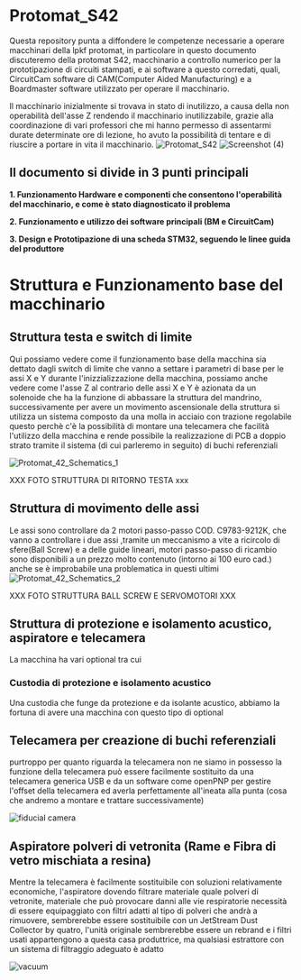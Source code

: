 # Protomat_S42
Questa repository punta a diffondere le competenze necessarie a operare macchinari della lpkf protomat, in particolare in questo documento discuteremo della protomat S42,
macchinario a controllo numerico per la prototipazione di circuiti stampati, e ai software a questo corredati, quali, CircuitCam software di CAM(Computer Aided Manufacturing) e
a Boardmaster software utilizzato per operare il macchinario.

Il macchinario inizialmente si trovava in stato di inutilizzo, a causa della non operabilità dell'asse Z rendendo il macchinario inutilizzabile, grazie alla coordinazione di vari professori
che mi hanno permesso di assentarmi durate determinate ore di lezione, ho avuto la possibilità di tentare e di riuscire a portare in vita il macchinario.
![Protomat_S42](https://github.com/user-attachments/assets/516e50e7-f114-4863-9997-c0e784f4d568)
![Screenshot (4)](https://github.com/user-attachments/assets/d93d0a22-a2a2-467e-a408-d9e9a261da38)

## Il documento si divide in 3 punti principali
   __1. Funzionamento Hardware e componenti che consentono l'operabilità del macchinario, e come è stato diagnosticato il problema__
   
   __2. Funzionamento e utilizzo dei software principali (BM e CircuitCam)__
   
   __3. Design e Prototipazione di una scheda STM32, seguendo le linee guida del produttore__

# Struttura e Funzionamento base del macchinario
   ## Struttura testa e switch di limite
   Qui possiamo vedere come il funzionamento base della macchina sia dettato dagli switch di limite che vanno a settare i parametri di base per le assi X e Y durante l'inizzializzazione della macchina, possiamo anche
   vedere come l'asse Z al contrario delle assi X e Y è azionata da un solenoide che ha la funzione di abbassare la struttura del mandrino, successivamente per avere un movimento ascensionale
   della struttura si utilizza un sistema composto da una molla in acciaio con trazione regolabile questo perchè c'è la possibilità di montare una telecamera che facilità
   l'utilizzo della macchina e rende possibile la realizzazione di PCB a doppio strato tramite il sistema (di cui parleremo in seguito) di buchi referenziali

![Protomat_42_Schematics_1](https://github.com/user-attachments/assets/f49a32e9-4557-433c-9969-6609ffc4387a)

XXX FOTO STRUTTURA DI RITORNO TESTA xxx
   ## Struttura di movimento delle assi
   Le assi sono controllare da 2 motori passo-passo COD. C9783-9212K, che vanno a controllare i due assi ,tramite un meccanismo a vite a ricircolo di sfere(Ball Screw) e a delle guide lineari, motori passo-passo di ricambio sono disponibili a un prezzo molto contenuto (intorno ai 100 euro cad.) anche se è improbabile una problematica in questi ultimi
   ![Protomat_42_Schematics_2](https://github.com/user-attachments/assets/46ac16c5-b4ae-402b-b0fb-f9cbe28cb19c)
   
XXX FOTO STRUTTURA BALL SCREW E SERVOMOTORI XXX

## Struttura di protezione e isolamento acustico, aspiratore e telecamera
   La macchina ha vari optional tra cui 
  ### Custodia di protezione e isolamento acustico
   Una custodia che funge da protezione e da isolante acustico, abbiamo la fortuna di avere una macchina con questo tipo di optional
## Telecamera per creazione di buchi referenziali
   purtroppo per quanto riguarda  la telecamera non ne siamo in possesso
   la funzione della telecamera può essere facilmente sostituito da una telecamera generica USB e da un software come openPNP per gestire l'offset della telecamera ed averla
   perfettamente all'ineata alla punta (cosa che andremo a montare e trattare successivamente)
   
   ![fiducial camera](https://github.com/user-attachments/assets/16099803-8641-44bc-84db-1c4dcf4e1ae5)

   
## Aspiratore polveri di vetronita (Rame e Fibra di vetro mischiata a resina)
   Mentre la telecamera è facilmente sostituibile con soluzioni relativamente economiche, l'aspiratore dovendo filtrare materiale quale polveri di vetronite, materiale che può
   provocare danni alle vie respiratorie necessità di essere equipaggiato con filtri adatti al tipo di polveri che andrà a rimuovere, sembrerebbe essere sostituibile con un 
   JetStream Dust Collector by quatro, l'unità originale sembrerebbe essere un rebrand e i filtri usati appartengono a questa casa produttrice, ma qualsiasi estrattore con un
   sistema di filtraggio adeguato è adatto
  
   ![vacuum](https://github.com/user-attachments/assets/709ce684-95ca-42df-b70b-fae999fa515f)

